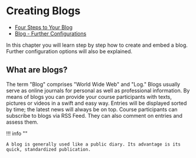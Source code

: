 # Creating Blogs

  * [Four Steps to Your Blog](../resource_blog/Four_Steps_to_Your_Blog.md)
  * [Blog - Further Configurations](../learningresources/Blog_Further_Configurations.md)

  

In this chapter you will learn step by step how to create and embed a blog.
Further configuration options will also be explained.

## What are blogs?

The term "Blog" comprises "World Wide Web" and "Log." Blogs usually serve as
online journals for personal as well as professional information. By means of
blogs you can provide your course participants with texts, pictures or videos
in a swift and easy way. Entries will be displayed sorted by time; the latest
news will always be on top. Course participants can subscribe to blogs via RSS
Feed. They can also comment on entries and assess them.

!!! info ""

    A blog is generally used like a public diary. Its advantage is its quick, standardized publication.

